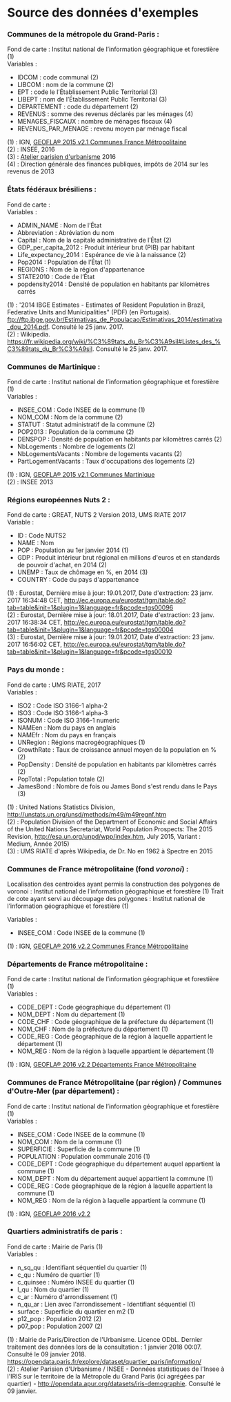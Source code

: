 Source des données d'exemples
=============================

### Communes de la métropole du Grand-Paris :   

Fond de carte : Institut national de l’information géographique et forestière (1)  
Variables :    
- IDCOM : code communal (2)  
- LIBCOM : nom de la commune (2)     
- EPT : code le l’Établissement Public Territorial (3)     
- LIBEPT : nom de l’Établissement Public Territorial (3)  
- DEPARTEMENT : code du département (2)     
- REVENUS : somme des revenus déclarés par les ménages (4)    
- MENAGES_FISCAUX : nombre de ménages fiscaux (4)  
- REVENUS_PAR_MENAGE : revenu moyen par ménage fiscal   

(1) : IGN, <a href="http://professionnels.ign.fr/geofla">GEOFLA® 2015 v2.1 Communes France Métropolitaine</a>  
(2) : INSEE, 2016  
(3) : <a href="http://www.apur.org/article/composition-12-territoires-metropole-grand-paris">Atelier parisien d'urbanisme</a> 2016   
(4) : Direction générale des finances publiques, impôts de 2014 sur les revenus de 2013  


### États fédéraux brésiliens :

Fond de carte :    
Variables :  
- ADMIN_NAME : Nom de l’État
- Abbreviation : Abréviation du nom
- Capital : Nom de la capitale administrative de l’État (2)
- GDP_per_capita_2012 : Produit intérieur brut (PIB) par habitant
- Life_expectancy_2014 : Espérance de vie à la naissance (2)
- Pop2014 : Population de l’État (1)
- REGIONS : Nom de la région d'appartenance
- STATE2010 : Code de l’État
- popdensity2014 : Densité de population en habitants par kilomètres carrés

(1) : '2014 IBGE Estimates - Estimates of Resident Population in Brazil, Federative Units and Municipalities" (PDF) (en Portugais). <a href="ftp://ftp.ibge.gov.br/Estimativas_de_Populacao/Estimativas_2014/estimativa_dou_2014.pdf">ftp://ftp.ibge.gov.br/Estimativas_de_Populacao/Estimativas_2014/estimativa_dou_2014.pdf</a>. Consulté le 25 janv. 2017.  
(2) : Wikipedia. https://fr.wikipedia.org/wiki/%C3%89tats_du_Br%C3%A9sil#Listes_des_%C3%89tats_du_Br%C3%A9sil. Consulté le 25 janv. 2017.  


### Communes de Martinique :

Fond de carte : Institut national de l’information géographique et forestière (1)  
Variables :  
- INSEE_COM : Code INSEE de la commune (1)
- NOM_COM : Nom de la commune (2)
- STATUT : Statut administratif de la commune (2)
- POP2013 : Population de la commune (2)
- DENSPOP : Densité de population en habitants par kilomètres carrés (2)
- NbLogements : Nombre de logements (2)
- NbLogementsVacants : Nombre de logements vacants (2)
- PartLogementVacants : Taux d'occupations des logements (2)

(1) : IGN, <a href="http://professionnels.ign.fr/geofla">GEOFLA® 2015 v2.1 Communes Martinique</a>  
(2) : INSEE 2013


### Régions européennes Nuts 2 :

Fond de carte : GREAT, NUTS 2 Version 2013, UMS RIATE 2017   
Variable :  
- ID : Code NUTS2
- NAME : Nom
- POP : Population au 1er janvier 2014 (1)
- GDP : Produit intérieur brut régional en millions d'euros et en standards de pouvoir d'achat, en 2014 (2)
- UNEMP : Taux de chômage en %, en 2014 (3)
- COUNTRY : Code du pays d'appartenance

(1) : Eurostat, Dernière mise à jour: 19.01.2017, Date d'extraction: 23 janv. 2017 16:34:48 CET, <a href="http://ec.europa.eu/eurostat/tgm/table.do?tab=table&init=1&plugin=1&language=fr&pcode=tgs00096">http://ec.europa.eu/eurostat/tgm/table.do?tab=table&init=1&plugin=1&language=fr&pcode=tgs00096</a>  
(2) : Eurostat, Dernière mise à jour: 18.01.2017, Date d'extraction: 23 janv. 2017 16:38:34 CET, <a href="http://ec.europa.eu/eurostat/tgm/table.do?tab=table&init=1&plugin=1&language=fr&pcode=tgs00004">http://ec.europa.eu/eurostat/tgm/table.do?tab=table&init=1&plugin=1&language=fr&pcode=tgs00004</a>  
(3) : Eurostat, Dernière mise à jour: 19.01.2017, Date d'extraction: 23 janv. 2017 16:56:02 CET, <a href="http://ec.europa.eu/eurostat/tgm/table.do?tab=table&init=1&plugin=1&language=fr&pcode=tgs00010">http://ec.europa.eu/eurostat/tgm/table.do?tab=table&init=1&plugin=1&language=fr&pcode=tgs00010</a>  


### Pays du monde :   

Fond de carte : UMS RIATE, 2017  
Variables :   
- ISO2 : Code ISO 3166-1 alpha-2
- ISO3 : Code ISO 3166-1 alpha-3
- ISONUM : Code ISO 3166-1 numeric
- NAMEen : Nom du pays en anglais
- NAMEfr : Nom du pays en français
- UNRegion : Régions macrogéographiques (1)
- GrowthRate : Taux de croissance annuel moyen de la population en % (2)
- PopDensity : Densité de population en habitants par kilomètres carrés (2)
- PopTotal : Population totale (2)
- JamesBond : Nombre de fois ou James Bond s'est rendu dans le Pays (3)

(1) : United Nations Statistics Division, <a href="http://unstats.un.org/unsd/methods/m49/m49regnf.htm">http://unstats.un.org/unsd/methods/m49/m49regnf.htm</a>  
(2) : Population Division of the Department of Economic and Social Affairs of the United Nations Secretariat, World Population Prospects: The 2015 Revision, <a href="http://esa.un.org/unpd/wpp/index.htm">http://esa.un.org/unpd/wpp/index.htm</a>, July 2015, Variant : Medium, Année 2015)  
(3) : UMS RIATE d'après Wikipedia, de Dr. No en 1962 à Spectre en 2015  


### Communes de France métropolitaine (fond *voronoi*) :  

Localisation des centroides ayant permis la construction des polygones de voronoi : Institut national de l’information géographique et forestière (1)
Trait de cote ayant servi au découpage des polygones : Institut national de l’information géographique et forestière (1)

Variables :  
- INSEE_COM : Code INSEE de la commune (1)

(1) : IGN, <a href="http://professionnels.ign.fr/geofla">GEOFLA® 2016 v2.2 Communes France Métropolitaine</a>  


### Départements de France métropolitaine :  

Fond de carte : Institut national de l’information géographique et forestière (1)  
Variables :  
- CODE_DEPT : Code géographique du département (1)
- NOM_DEPT : Nom du département (1)
- CODE_CHF : Code géographique de la préfecture du département (1)
- NOM_CHF : Nom de la préfecture du département (1)
- CODE_REG : Code géographique de la région à laquelle appartient le département (1)
- NOM_REG : Nom de la région à laquelle appartient le département (1)

(1) : IGN, <a href="http://professionnels.ign.fr/geofla">GEOFLA® 2016 v2.2 Départements France Métropolitaine</a>  


### Communes de France Métropolitaine (par région) / Communes d'Outre-Mer (par département) :   

Fond de carte : Institut national de l’information géographique et forestière (1)  
Variables :  
- INSEE_COM : Code INSEE de la commune (1)
- NOM_COM : Nom de la commune (1)
- SUPERFICIE : Superficie de la commune (1)
- POPULATION : Population communale 2016 (1)
- CODE_DEPT : Code géographique du département auquel appartient la commune (1)
- NOM_DEPT : Nom du département auquel appartient la commune (1)
- CODE_REG : Code géographique de la région à laquelle appartient la commune (1)
- NOM_REG : Nom de la région à laquelle appartient la commune (1)

(1) : IGN, <a href="http://professionnels.ign.fr/geofla">GEOFLA® 2016 v2.2</a>  


### Quartiers administratifs de paris :

Fond de carte : Mairie de Paris (1)   
Variables :  
- n_sq_qu : Identifiant séquentiel du quartier (1)
- c_qu : Numéro de quartier (1)
- c_quinsee : Numéro INSEE du quartier (1)
- l_qu : Nom du quartier (1)
- c_ar : Numéro d'arrondissement (1)
- n_qu_ar : Lien avec l'arrondissement - Identifiant séquentiel (1)
- surface : Superficie du quartier en m2 (1)
- p12_pop : Population 2012 (2)
- p07_pop : Population 2007 (2)

(1) : Mairie de Paris/Direction de l'Urbanisme. Licence ODbL. Dernier traitement des données lors de la consultation : 1 janvier 2018 00:07. Consulté le 09 janvier 2018. https://opendata.paris.fr/explore/dataset/quartier_paris/information/  
(2) : Atelier Parisien d'Urbanisme / INSEE - Données statistiques de l'Insee à l'IRIS sur le territoire de la Métropole du Grand Paris (ici agrégées par quartier) - http://opendata.apur.org/datasets/iris-demographie. Consulté le 09 janvier.
